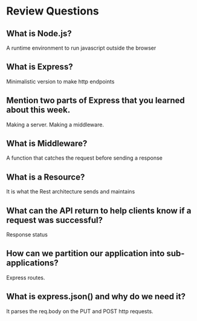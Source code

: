 # Review Questions

## What is Node.js?

A runtime environment to run javascript outside the browser

## What is Express?

Minimalistic version to make http endpoints

## Mention two parts of Express that you learned about this week.

Making a server.
Making a middleware.

## What is Middleware?

A function that catches the request before sending a response

## What is a Resource?

It is what the Rest architecture sends and maintains

## What can the API return to help clients know if a request was successful?

Response status

## How can we partition our application into sub-applications?

Express routes.

## What is express.json() and why do we need it?

It parses the req.body on the PUT and POST http requests.
